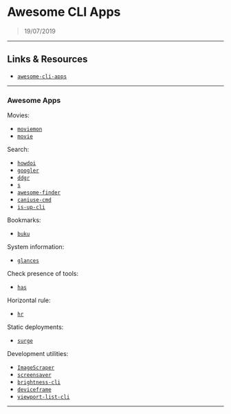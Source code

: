 # Awesome CLI Apps

> 19/07/2019

---

## Links & Resources

- [`awesome-cli-apps`](https://github.com/agarrharr/awesome-cli-apps)

---

### Awesome Apps

Movies:

- [`moviemon`](https://github.com/iCHAIT/moviemon)
- [`movie`](https://github.com/mayankchd/movie)

Search:

- [`howdoi`](https://github.com/gleitz/howdoi)
- [`googler`](https://github.com/jarun/googler)
- [`ddgr`](https://github.com/jarun/ddgr)
- [`s`](https://github.com/zquestz/s)
- [`awesome-finder`](https://github.com/mingrammer/awesome-finder)
- [`caniuse-cmd`](https://github.com/sgentle/caniuse-cmd)
- [`is-up-cli`](https://github.com/sindresorhus/is-up-cli)

Bookmarks:

- [`buku`](https://github.com/jarun/Buku)

System information:

- [`glances`](https://github.com/nicolargo/glances)

Check presence of tools:

- [`has`](https://github.com/kdabir/has)

Horizontal rule:

- [`hr`](https://github.com/LuRsT/hr)

Static deployments:

- [`surge`](https://surge.sh/)

Development utilities:

- [`ImageScraper`](https://github.com/sananth12/ImageScraper)
- [`screensaver`](https://github.com/gillstrom/screensaver)
- [`brightness-cli`](https://github.com/kevva/brightness-cli)
- [`deviceframe`](https://github.com/c0bra/deviceframe)
- [`viewport-list-cli`](https://github.com/kevva/viewport-list-cli)

---
